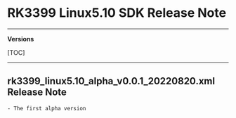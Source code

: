 # RK3399 Linux5.10 SDK Release Note

---

**Versions**

[TOC]

---

## rk3399_linux5.10_alpha_v0.0.1_20220820.xml Release Note

```
- The first alpha version
```
